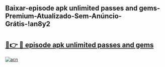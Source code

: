 
## Baixar-episode apk unlimited passes and gems-Premium-Atualizado-Sem-Anúncio-Grátis-!an8y2

# <h2><a href="https://andorid.site?title=episode_apk_unlimited_passes_and_gems&ref=27">🔗👉 🔴 episode apk unlimited passes and gems</a></h2>

[![acn](https://github.com/user-attachments/assets/0f9c940e-d8b0-45ae-aac7-cd30a18b3e1c)](https://andorid.site?title=episode_apk_unlimited_passes_and_gems&ref=27)


